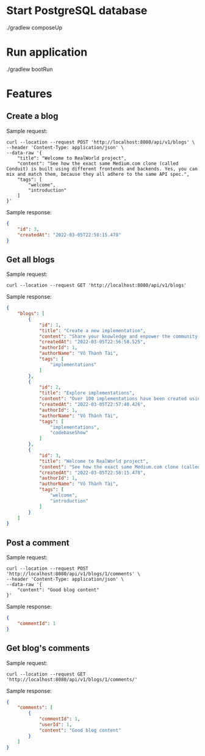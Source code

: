 # Start PostgreSQL database
./gradlew composeUp

# Run application
./gradlew bootRun

# Features
## Create a blog
Sample request:
```shell script
curl --location --request POST 'http://localhost:8080/api/v1/blogs' \
--header 'Content-Type: application/json' \
--data-raw '{
    "title": "Welcome to RealWorld project",
    "content": "See how the exact same Medium.com clone (called Conduit) is built using different frontends and backends. Yes, you can mix and match them, because they all adhere to the same API spec.",
    "tags": [
        "welcome",
        "introduction"
    ]
}'
```

Sample response:
```json
{
    "id": 3,
    "createdAt": "2022-03-05T22:58:15.478"
}
```

## Get all blogs
Sample request:
```shell script
curl --location --request GET 'http://localhost:8080/api/v1/blogs'
```

Sample response:
```json
{
    "blogs": [
        {
            "id": 1,
            "title": "Create a new implementation",
            "content": "Share your knowledge and enpower the community by creating a new implementation",
            "createdAt": "2022-03-05T22:56:58.525",
            "authorId": 1,
            "authorName": "Võ Thành Tài",
            "tags": [
                "implementations"
            ]
        },
        {
            "id": 2,
            "title": "Explore implementations",
            "content": "Over 100 implementations have been created using various languages, libraries, and frameworks. Explore them on CodebaseShow.",
            "createdAt": "2022-03-05T22:57:40.426",
            "authorId": 1,
            "authorName": "Võ Thành Tài",
            "tags": [
                "implementations",
                "codebaseShow"
            ]
        },
        {
            "id": 3,
            "title": "Welcome to RealWorld project",
            "content": "See how the exact same Medium.com clone (called Conduit) is built using different frontends and backends. Yes, you can mix and match them, because they all adhere to the same API spec.",
            "createdAt": "2022-03-05T22:58:15.478",
            "authorId": 1,
            "authorName": "Võ Thành Tài",
            "tags": [
                "welcome",
                "introduction"
            ]
        }
    ]
}
```

## Post a comment
Sample request:
```shell script
curl --location --request POST 'http://localhost:8080/api/v1/blogs/1/comments' \
--header 'Content-Type: application/json' \
--data-raw '{
    "content": "Good blog content"
}'
```

Sample response:
```json
{
    "commentId": 1
}
```

## Get blog's comments
Sample request:
```shell script
curl --location --request GET 'http://localhost:8080/api/v1/blogs/1/comments/'
```

Sample response:
```json
{
    "comments": [
        {
            "commentId": 1,
            "userId": 1,
            "content": "Good blog content"
        }
    ]
}
```